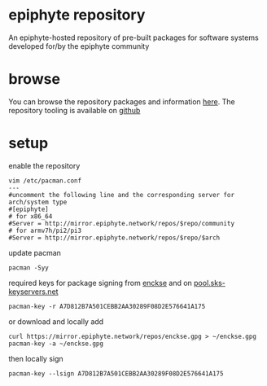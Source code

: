 epiphyte repository
===

An epiphyte-hosted repository of pre-built packages for software systems developed for/by the epiphyte community

# browse

You can browse the repository packages and information [here](https://mirror.epiphyte.network/repos/index.html). The repository tooling is available on [github](https://github.com/epiphyte/repository)

# setup

enable the repository
```
vim /etc/pacman.conf
---
#uncomment the following line and the corresponding server for arch/system type
#[epiphyte]
# for x86_64
#Server = http://mirror.epiphyte.network/repos/$repo/community
# for armv7h/pi2/pi3
#Server = http://mirror.epiphyte.network/repos/$repo/$arch
```

update pacman
```
pacman -Syy
```

required keys for package signing from [enckse](https://github.com/enckse) and on [pool.sks-keyservers.net](http://pool.sks-keyservers.net/pks/lookup?op=vindex&fingerprint=on&search=0xF08D2E576641A175)
```
pacman-key -r A7D812B7A501CEBB2AA30289F08D2E576641A175
```

or download and locally add

```
curl https://mirror.epiphyte.network/repos/enckse.gpg > ~/enckse.gpg
pacman-key -a ~/enckse.gpg
```

then locally sign
```
pacman-key --lsign A7D812B7A501CEBB2AA30289F08D2E576641A175
```
